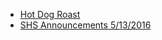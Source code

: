 * [Hot Dog Roast ](_posts/hotdogroast.md)
* [SHS Announcements 5/13/2016](_posts/shs_announcements-05102016.md)